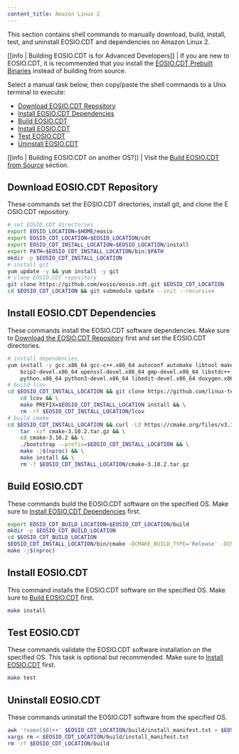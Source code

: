 ```yaml
---
content_title: Amazon Linux 2
---
```


<!-- This document is aggregated by our internal documentation tool to generate EOSIO.CDT documentation. The code within the codeblocks below is used in our CI/CD. It will be converted line by line into statements inside of a temporary Dockerfile and used to build our docker tag for this OS. Therefore, COPY and other Dockerfile-isms are not permitted. Code changes will update hashes and regenerate new docker images, so use with caution and do not modify unless necessary. -->

This section contains shell commands to manually download, build, install, test, and uninstall EOSIO.CDT and dependencies on Amazon Linux 2.

[[info | Building EOSIO.CDT is for Advanced Developers]]
| If you are new to EOSIO.CDT, it is recommended that you install the [EOSIO.CDT Prebuilt Binaries](../../00_install-prebuilt-binaries.md) instead of building from source.

Select a manual task below, then copy/paste the shell commands to a Unix terminal to execute:

* [Download EOSIO.CDT Repository](#download-EOSIO.CDT-repository)
* [Install EOSIO.CDT Dependencies](#install-EOSIO.CDT-dependencies)
* [Build EOSIO.CDT](#build-EOSIO.CDT)
* [Install EOSIO.CDT](#install-EOSIO.CDT)
* [Test EOSIO.CDT](#test-EOSIO.CDT)
* [Uninstall EOSIO.CDT](#uninstall-EOSIO.CDT)

[[info | Building EOSIO.CDT on another OS?]]
| Visit the [Build EOSIO.CDT from Source](../index.md) section.

## Download EOSIO.CDT Repository
These commands set the EOSIO.CDT directories, install git, and clone the EOSIO.CDT repository.
<!-- DAC CLONE -->
```sh
# set EOSIO.CDT directories
export EOSIO_LOCATION=$HOME/eosio
export EOSIO_CDT_LOCATION=$EOSIO_LOCATION/cdt
export EOSIO_CDT_INSTALL_LOCATION=$EOSIO_LOCATION/install
export PATH=$EOSIO_CDT_INSTALL_LOCATION/bin:$PATH
mkdir -p $EOSIO_CDT_INSTALL_LOCATION
# install git
yum update -y && yum install -y git
# clone EOSIO.CDT repository
git clone https://github.com/eosio/eosio.cdt.git $EOSIO_CDT_LOCATION
cd $EOSIO_CDT_LOCATION && git submodule update --init --recursive
```
<!-- DAC CLONE END -->

## Install EOSIO.CDT Dependencies
These commands install the EOSIO.CDT software dependencies. Make sure to [Download the EOSIO.CDT Repository](#download-EOSIO.CDT-repository) first and set the EOSIO.CDT directories.
<!-- DAC DEPS -->
```sh
# install dependencies
yum install -y gcc.x86_64 gcc-c++.x86_64 autoconf automake libtool make bzip2 \
    bzip2-devel.x86_64 openssl-devel.x86_64 gmp-devel.x86_64 libstdc++.x86_64 \
    python.x86_64 python3-devel.x86_64 libedit-devel.x86_64 doxygen.x86_64 graphviz.x86_64 perl
# build lcov
cd $EOSIO_CDT_INSTALL_LOCATION && git clone https://github.com/linux-test-project/lcov.git && \
    cd lcov && \
    make PREFIX=$EOSIO_CDT_INSTALL_LOCATION install && \
    rm -rf $EOSIO_CDT_INSTALL_LOCATION/lcov
# build cmake
cd $EOSIO_CDT_INSTALL_LOCATION && curl -LO https://cmake.org/files/v3.10/cmake-3.10.2.tar.gz && \
    tar -xzf cmake-3.10.2.tar.gz && \
    cd cmake-3.10.2 && \
    ./bootstrap --prefix=$EOSIO_CDT_INSTALL_LOCATION && \
    make -j$(nproc) && \
    make install && \
    rm -f $EOSIO_CDT_INSTALL_LOCATION/cmake-3.10.2.tar.gz
```
<!-- DAC DEPS END -->

## Build EOSIO.CDT
These commands build the EOSIO.CDT software on the specified OS. Make sure to [Install EOSIO.CDT Dependencies](#install-EOSIO.CDT-dependencies) first.
<!-- DAC BUILD -->
```sh
export EOSIO_CDT_BUILD_LOCATION=$EOSIO_CDT_LOCATION/build
mkdir -p $EOSIO_CDT_BUILD_LOCATION
cd $EOSIO_CDT_BUILD_LOCATION
$EOSIO_CDT_INSTALL_LOCATION/bin/cmake -DCMAKE_BUILD_TYPE='Release' -DCMAKE_INSTALL_PREFIX=$EOSIO_CDT_INSTALL_LOCATION ..
make -j$(nproc)
```
<!-- DAC BUILD END -->

## Install EOSIO.CDT
This command installs the EOSIO.CDT software on the specified OS. Make sure to [Build EOSIO.CDT](#build-EOSIO.CDT) first.
<!-- DAC INSTALL -->
```sh
make install
```
<!-- DAC INSTALL END -->

## Test EOSIO.CDT
These commands validate the EOSIO.CDT software installation on the specified OS. This task is optional but recommended. Make sure to [Install EOSIO.CDT](#install-EOSIO.CDT) first.
<!-- DAC TEST -->
```sh
make test
```
<!-- DAC TEST END -->

## Uninstall EOSIO.CDT
These commands uninstall the EOSIO.CDT software from the specified OS.
<!-- DAC UNINSTALL -->
```sh
awk '!seen[$0]++' $EOSIO_CDT_LOCATION/build/install_manifest.txt > $EOSIO_CDT_LOCATION/build/install_manifest.txt_deduped && rm -f $EOSIO_CDT_LOCATION/build/install_manifest.txt && mv $EOSIO_CDT_LOCATION/build/install_manifest.txt_deduped $EOSIO_CDT_LOCATION/build/install_manifest.txt
xargs rm < $EOSIO_CDT_LOCATION/build/install_manifest.txt
rm -rf $EOSIO_CDT_LOCATION/build
```
<!-- DAC UNINSTALL END -->
